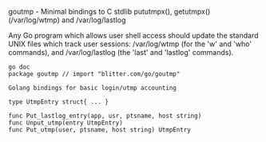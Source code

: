 goutmp - Minimal bindings to C stdlib pututmpx(), getutmpx() (/var/log/wtmp) and /var/log/lastlog

Any Go program which allows user shell access should update the standard UNIX files which track user sessions: /var/log/wtmp (for the 'w' and 'who' commands), and /var/log/lastlog (the 'last' and 'lastlog' commands).

```
go doc
package goutmp // import "blitter.com/go/goutmp"

Golang bindings for basic login/utmp accounting

type UtmpEntry struct{ ... }

func Put_lastlog_entry(app, usr, ptsname, host string)
func Unput_utmp(entry UtmpEntry)
func Put_utmp(user, ptsname, host string) UtmpEntry
```

